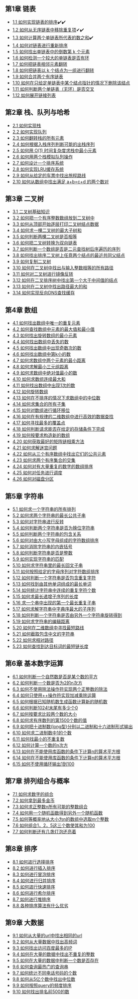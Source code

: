 ## 第1章 链表
* <a href="https://github.com/hhe0/algorithm-interview/blob/master/chap1/1.1/md/1.1.md">1.1  如何实现链表的排序</a>✔️✔️
* <a href="https://github.com/hhe0/algorithm-interview/blob/master/chap1/1.2/md/1.2.md">1.2  如何从无序链表中移除重复项</a>✔✔️️
* <a href="https://github.com/hhe0/algorithm-interview/blob/master/chap1/1.3/md/1.3.md">1.3  如何计算两个单链表所代表的数之和</a>✔️
* <a href="">1.4  如何对链表进行重新排序</a>
* <a href="">1.5  如何找出单链表中的倒数第 k 个元素</a>
* <a href="">1.6  如何检测一个较大的单链表是否有环</a> 
* <a href="">1.7  如何把链表相邻元素翻转</a>
* <a href="">1.8  如何把链表以 k 个结点为一组进行翻转</a>
* <a href="">1.9  如何合并两个有序链表</a>
* <a href="">1.10 如何在只给定单链表中某个结点指针的情况下删除该结点</a>
* <a href="">1.11 如何判断两个单链表（无环）是否交叉</a>
* <a href="">1.12 如何展开链接列表</a>

## 第2章 栈、队列与哈希
* <a href="">2.1  如何实现栈</a> 
* <a href="">2.2  如何实现队列</a> 
* <a href="">2.3  如何翻转栈的所有元素</a> 
* <a href="">2.4  如何根据入栈序列判断可能的出栈序列</a> 
* <a href="">2.5  如何用 O(1) 时间复杂度求栈中最小元素</a> 
* <a href="">2.6  如何用两个栈模拟队列操作</a> 
* <a href="">2.7  如何设计一个排序系统</a> 
* <a href="">2.8  如何实现LRU缓存系统</a> 
* <a href="">2.9  如何从给定的车票中找出旅程路线</a> 
* <a href="">2.10 如何从数组中找出满足 a+b=c+d 的两个数对</a>
 
## 第3章 二叉树
* <a href="">3.1  二叉树基础知识</a> 
* <a href="">3.2  如何把一个有序整数数组放到二叉树中</a> 
* <a href="">3.3  如何从顶部开始逐层打印二叉树结点数据</a> 
* <a href="">3.4  如何求一棵二叉树的最大子树和</a> 
* <a href="">3.5  如何判断两棵二叉树是否相等</a> 
* <a href="">3.6  如何把二叉树转换为双向链表</a> 
* <a href="">3.7  如何判断一个数组是否是二元查找树后序遍历的序列</a> 
* <a href="">3.8  如何找出排序二叉树上任意两个结点的最近共同父结点</a> 
* <a href="">3.9  如何复制二叉树</a> 
* <a href="">3.10 如何在二叉树中找出与输入整数相等的所有路径</a> 
* <a href="">3.11 如何对二叉树进行镜像反转</a> 
* <a href="">3.12 如何在二叉排序树中找出第一个大于中间值的结点</a> 
* <a href="">3.13 如何在二叉树中找出路径最大的和</a> 
* <a href="">3.14 如何实现反向DNS查找缓存</a> 

## 第4章 数组
* <a href="">4.1  如何找出数组中唯一的重复元素</a>
* <a href="">4.2  如何查找数组中元素的最大值和最小值</a>
* <a href="">4.3  如何找出旋转数组的最小元素</a>
* <a href="">4.4  如何找出数组中丢失的数</a>
* <a href="">4.5  如何找出数组中出现奇数次的数</a>
* <a href="">4.6  如何找出数组中第k小的数</a>
* <a href="">4.7  如何求数组中两个元素的最小距离</a>
* <a href="">4.8  如何求解最小三元组距离</a>
* <a href="">4.9  如何求数组中绝对值最小的数</a>
* <a href="">4.10 如何求数组连续最大和</a>
* <a href="">4.11 如何找出数组中出现1次的数</a>
* <a href="">4.12 如何旋转数组</a>
* <a href="">4.13 如何在不排序的情况下求数组中的中位数</a>
* <a href="">4.14 如何求集合的所有子集</a>
* <a href="">4.15 如何对数组进行循环移位</a>
* <a href="">4.16 如何在有规律的二维数组中进行高效的数据查找</a>
* <a href="">4.17 如何寻找最多的覆盖点</a>
* <a href="">4.18 如何判断请求能否在给定的存储条件下完成</a>
* <a href="">4.19 如何按要求构造新的数组</a>
* <a href="">4.20 如何获取最好的矩阵链相乘方法</a>
* <a href="">4.21 如何求解迷宫问题</a>
* <a href="">4.22 如何从三个有序数组中找出它们的公共元素</a>
* <a href="">4.23 如何求两个有序集合的交集</a>
* <a href="">4.24 如何对有大量重复的数字的数组排序</a>
* <a href="">4.25 如何对任务进行调度</a>
* <a href="">4.26 如何对磁盘分区</a>

## 第5章 字符串
* <a href="">5.1  如何求一个字符串的所有排列</a>
* <a href="">5.2  如何求两个字符串的最长公共子串</a>
* <a href="">5.3  如何对字符串进行反转</a>
* <a href="">5.4  如何判断两个字符串是否为换位字符串</a>
* <a href="">5.5  如何判断两个字符串的包含关系</a>
* <a href="">5.6  如何对由大小写字母组成的字符数组排序</a>
* <a href="">5.7  如何消除字符串的内嵌括号</a>
* <a href="">5.8  如何判断字符串是否是整数</a>
* <a href="">5.9  如何实现字符串的匹配</a>
* <a href="">5.10 如何求字符串里的最长回文子串</a>
* <a href="">5.11 如何按照给定的字母序列对字符数组排序</a>
* <a href="">5.12 如何判断一个字符串是否包含重复字符</a>
* <a href="">5.13 如何找到由其他单词组成的最长单词</a>
* <a href="">5.14 如何统计字符串中连续的重复字符个数</a>
* <a href="">5.15 如何求最长递增子序列的长度</a>
* <a href="">5.16 求一个串中出现的第一个最长重复子串</a>
* <a href="">5.17 如何求解字符串中字典序最大的子序列</a>
* <a href="">5.18 如何判断一个字符串是否由另外一个字符串旋转得到</a>
* <a href="">5.19 如何求字符串的编辑距离</a>
* <a href="">5.20 如何在二维数组中寻找最短路线</a>
* <a href="">5.21 如何截取包含中文的字符串</a>
* <a href="">5.22 如何求相对路径</a>
* <a href="">5.23 如何查找到达目标词的最短链长度</a>

## 第6章 基本数字运算
* <a href="">6.1  如何判断一个自然数是否是某个数的平方</a>
* <a href="">6.2  如何判断一个数是否为2的n次方</a>
* <a href="">6.3  如何不使用除法操作符实现两个正整数的除法</a>
* <a href="">6.4  如何只使用++操作符实现加减乘除运算</a>
* <a href="">6.5  如何根据已知随机数生成函数计算新的随机数</a>
* <a href="">6.6  如何判断1024!末尾有多少个0</a>
* <a href="">6.7  如何按要求比较两个数的大小</a>
* <a href="">6.8  如何求有序数列的第1500个数的值</a>
* <a href="">6.9  如何把十进制数(long型)分别以二进制和十六进制形式输出</a>
* <a href="">6.10 如何求二进制数中1的个数</a>
* <a href="">6.11 如何找最小的不重复数</a>
* <a href="">6.12 如何计算一个数的n次方</a>
* <a href="">6.13 如何在不能使用库函数的条件下计算n的算术平方根</a>
* <a href="">6.14 如何在不能使用库函数的条件下计算n的算术平方根</a>
* <a href="">6.15 如何不使用循环输出1到100</a>

## 第7章 排列组合与概率
* <a href="">7.1 如何求数字的组合</a>
* <a href="">7.2 如何拿到最多金币</a>
* <a href="">7.3 如何求正整数n所有可能的整数组合</a>
* <a href="">7.4 如何用一个随机函数得到另外一个随机函数</a>
* <a href="">7.5 如何等概率地从大小为n的数组中选取m个整数</a>
* <a href="">7.6 如何组合1，2，5这三个数使其和为100</a>
* <a href="">7.7 如何判断还有几盏灯泡还亮着</a>

## 第8章 排序
* <a href="">8.1 如何进行选择排序</a>
* <a href="">8.2 如何进行插入排序</a>
* <a href="">8.3 如何进行冒泡排序</a>
* <a href="">8.4 如何进行归并排序</a>
* <a href="">8.5 如何进行快速排序</a>
* <a href="">8.6 如何进行希尔排序</a>
* <a href="">8.7 如何进行堆排序</a>
* <a href="">8.8 各种排序算法有什么优劣</a>

## 第9章 大数据
* <a href="">9.1  如何从大量的url中找出相同的url</a>
* <a href="">9.2  如何从大量数据中找出高频词</a>
* <a href="">9.3  如何找出访问百度最多的IP</a>
* <a href="">9.4  如何在大量的数据中找出不重复的整数</a>
* <a href="">9.5  如何在大量的数据中判断一个数是否存在</a>
* <a href="">9.6  如何查询最热门的查询串</a>
* <a href="">9.7  如何统计不同电话号码的个数</a>
* <a href="">9.8  如何从5亿个数中找出中位数</a>
* <a href="">9.9  如何按照query的频度排序</a>
* <a href="">9.10 如何找出排名前500的数</a>
